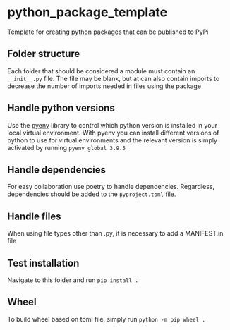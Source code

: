 # python_package_template
Template for creating python packages that can be published to PyPi


## Folder structure
Each folder that should be considered a module must contain an `__init__.py` file. The file may be blank, but at can also contain imports to decrease the number of imports needed in files using the package

## Handle python versions
Use the [pyenv](https://github.com/pyenv/pyenv) library to control which python version is installed in your local virtual environment. With pyenv you can install different versions of python to use for virtual environments and the relevant version is simply activated by running `pyenv global 3.9.5`

## Handle dependencies
For easy collaboration use poetry to handle dependencies. Regardless, dependencies should be added to the `pyproject.toml` file.


## Handle files
When using file types other than .py, it is necessary to add a MANIFEST.in file  


## Test installation
Navigate to this folder and run `pip install .`

## Wheel
To build wheel based on toml file, simply run `python -m pip wheel .`
